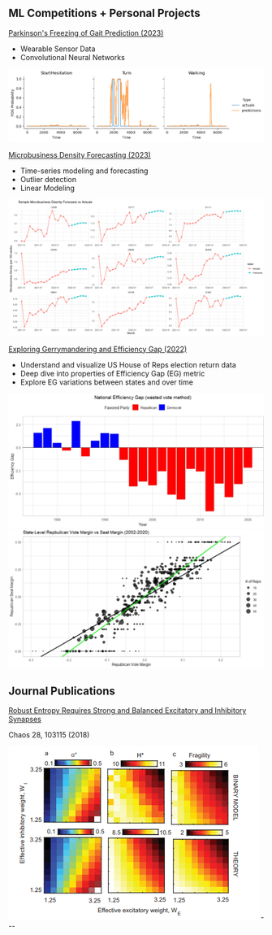 
## ML Competitions + Personal Projects

[Parkinson's Freezing of Gait Prediction (2023)](/fog_prediction.md)
- Wearable Sensor Data
- Convolutional Neural Networks

<img src="images/fog_preds.png?raw=true"/>

[Microbusiness Density Forecasting (2023)](/md_forecasting)
- Time-series modeling and forecasting
- Outlier detection
- Linear Modeling

<img src="images/mb_sample_fc.png?raw=true"/>

[Exploring Gerrymandering and Efficiency Gap (2022)](/us_house.md)
- Understand and visualize US House of Reps election return data
- Deep dive into properties of Efficiency Gap (EG) metric
- Explore EG variations between states and over time

<img src="images/national_eg.webp?raw=true"/>
<img src="images/vote_vs_seat_margin.webp?raw=true"/>

## Journal Publications

[Robust Entropy Requires Strong and Balanced Excitatory and Inhibitory Synapses](https://doi.org/10.1063/1.5043429)

Chaos 28, 103115 (2018)

<img src="images/pub_image.png?raw=true"/>
---

